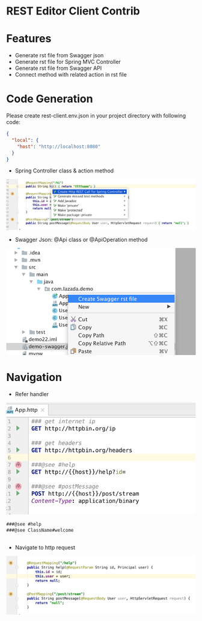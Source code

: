 REST Editor Client Contrib
==========================

# Features

* Generate rst file from Swagger json
* Generate rst file for Spring MVC Controller
* Generate rst file from Swagger API
* Connect method with related action in rst file

# Code Generation

Please create  rest-client.env.json in your project directory with following code:

```json
{
  "local": {
    "host": "http://localhost:8080"
  }
}
```

* Spring Controller class & action method

![](.README_images/generate_controller_request.png)

* Swagger Json: @Api class or @ApiOperation method

![](.README_images/generate_swagger_rest.png)

# Navigation

* Refer handler

![](.README_images/java_method_refer.png)

```
###@see #help
###@see ClassName#welcome 
 
```

* Navigate to http request

![Navigate To Http Request](.README_images/navigate_to_http_request.png)

